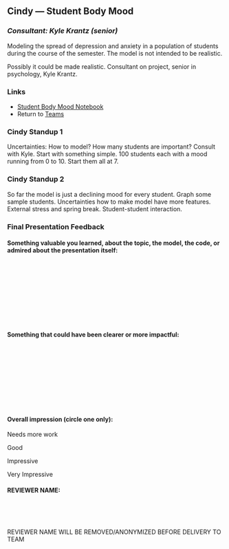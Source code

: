 ## Cindy &mdash; Student Body Mood

### *Consultant: Kyle Krantz (senior)*

Modeling the spread of depression and anxiety in a population of students during the course of the semester. The model is not intended to be realistic.

Possibly it could be made realistic. Consultant on project, senior in psychology, Kyle Krantz.

### Links

* [Student Body Mood Notebook](./student_body_mood.ipynb)
* Return to [Teams](../teams.md)

### Cindy Standup 1

Uncertainties: How to model? How many students are important? Consult with Kyle. Start with something simple. 100 students each with a mood running from 0 to 10. Start them all at 7.

### Cindy Standup 2

So far the model is just a declining mood for every student. Graph some sample students. Uncertainties how to make model have more features. External stress and spring break. Student-student interaction.

### Final Presentation Feedback

#### Something  valuable you learned, about the topic, the model, the code, or admired about the presentation itself:

&nbsp;

&nbsp;

&nbsp;

&nbsp;

&nbsp;

#### Something that could have been clearer or more impactful:

&nbsp;

&nbsp;

&nbsp;

&nbsp;

&nbsp;

#### Overall impression (circle one only):

Needs more work

Good

Impressive

Very Impressive

#### REVIEWER NAME:

&nbsp;

&nbsp;

REVIEWER NAME WILL BE REMOVED/ANONYMIZED BEFORE DELIVERY TO TEAM
